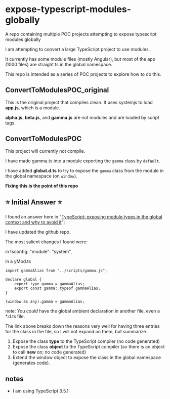 # expose-typescript-modules-globally
A repo containing multiple POC projects attempting to expose typescript modules globally

I am attempting to convert a large TypeScript project to use modules.

It currently has some module files (mostly Angular), but most of the app (1000 files) are straight ts in the global namespace.

This repo is intended as a series of POC projects to explore how to do this.

## ConvertToModulesPOC_original
This is the original project that compiles clean.  It uses systemjs to load **app.js**, which is a module.

**alpha.js**, **beta.js**, and **gamma.js** are not modules and are loaded by script tags.

## ConvertToModulesPOC
This project will currently not compile.

I have made gamma.ts into a module exporting the `gamma` class by `default`.

I have added **global.d.ts** to try to expose the `gamma` class from the module in the global namespace (on `window`).

**Fixing this is the point of this repo**  

## &#x2B50; Initial Answer &#x2B50;

I found an answer here in "[TypeScript: exposing module types in the global context and why to avoid it][1]";

I have updated the github repo.

The most salient changes I found were:

in tsconfig:
"module": "system",

in a yMod.ts

    import gammaAlias from "../scripts/gamma.js";
    
    declare global {
        export type gamma = gammaAlias;
        export const gamma: typeof gammaAlias;
    }
    
    (window as any).gamma = gammaAlias;

note: You *could* have the global ambient declaration in another file, even a *.d.ts file.

The link above breaks down the reasons very well for having three entries for the class in the file, so I will not expand on them, but summarize.

1. Expose the class **type** to the TypeScript compiler (no code generated)
2. Expose the class **object** to the TypeScript compiler (so there is an object to call **new** on; no code generated)
3. Extend the window object to expose the class in the global namespace (generates code).

  [1]: https://designprincipia.com/typescript-exposing-module-types-in-the-global-context-and-why-to-avoid-it/


## notes
- I am using TypeScript 3.5.1

